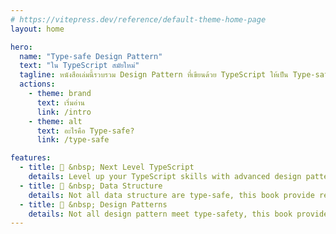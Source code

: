 ```yaml
---
# https://vitepress.dev/reference/default-theme-home-page
layout: home

hero:
  name: "Type-safe Design Pattern"
  text: "ใน TypeScript สมัยใหม่"
  tagline: หนังสือเล่มนี้รวบรวม Design Pattern ที่เขียนด้วย TypeScript ให้เป็น Type-safe และเข้าใจง่าย <br />โดยธาดา หวังธรรมมั่ง
  actions:
    - theme: brand
      text: เริ่มอ่าน
      link: /intro
    - theme: alt
      text: อะไรคือ Type-safe?
      link: /type-safe

features:
  - title: 🎉 &nbsp; Next Level TypeScript 
    details: Level up your TypeScript skills with advanced design patterns and best practices
  - title: 💪 &nbsp; Data Structure 
    details: Not all data structure are type-safe, this book provide ready to use data structure for type-safe approach
  - title: 🎨 &nbsp; Design Patterns 
    details: Not all design pattern meet type-safety, this book provide ready to use design pattern for type-safe approach
---
```


